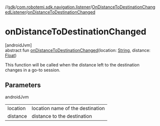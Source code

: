 //[sdk](../../../index.md)/[com.robotemi.sdk.navigation.listener](../index.md)/[OnDistanceToDestinationChangedListener](index.md)/[onDistanceToDestinationChanged](on-distance-to-destination-changed.md)

# onDistanceToDestinationChanged

[androidJvm]\
abstract fun [onDistanceToDestinationChanged](on-distance-to-destination-changed.md)(location: [String](https://kotlinlang.org/api/latest/jvm/stdlib/kotlin/-string/index.html), distance: [Float](https://kotlinlang.org/api/latest/jvm/stdlib/kotlin/-float/index.html))

This function will be called when the distance left to the destination changes in a go-to session.

## Parameters

androidJvm

| | |
|---|---|
| location | location name of the destination |
| distance | distance to the destination |
